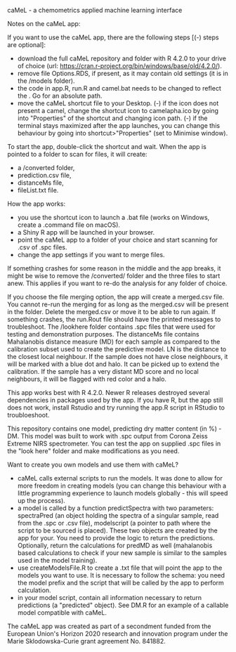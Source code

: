 caMeL - a chemometrics applied machine learning interface

Notes on the caMeL app:

If you want to use the caMeL app, there are the following steps  [(-) steps are optional]:
- download the full caMeL repository and folder with R 4.2.0 to your drive of choice (url: https://cran.r-project.org/bin/windows/base/old/4.2.0/).
- remove file Options.RDS, if present, as it may contain old settings (it is in the /models folder).
- the code in app.R, run.R and camel.bat needs to be changed to reflect the <filepath>. Go for an absolute path.
- move the caMeL shortcut file to your Desktop.
(-) if the icon does not present a camel, change the shortcut icon to camelapha.ico by going into "Properties" of the shortcut and changing icon path.
(-) if the terminal stays maximized after the app launches, you can change this behaviour by going into shortcut>"Properties" (set to Minimise window).

To start the app, double-click the shortcut and wait.
When the app is pointed to a folder to scan for files, it will create:
- a /converted folder,
- prediction.csv file,
- distanceMs file,
- fileList.txt file.

How the app works:
- you use the shortcut icon to launch a .bat file (works on Windows, create a .command file on macOS).
- a Shiny R app will be launched in your browser.
- point the caMeL app to a folder of your choice and start scanning for .csv of .spc files.
- change the app settings if you want to merge files.

If something crashes for some reason in the middle and the app breaks, it might be wise to remove the /converted/ folder and the three files to start anew. This applies if you want to re-do the analysis for any folder of choice.

If you choose the file merging option, the app will create a merged.csv file. You cannot re-run the merging for as long as the merged.csv will be present in the folder. Delete the merged.csv or move it to be able to run again.
If something crashes, the run.Rout file should have the printed messages to troubleshoot.
The /lookhere folder contains .spc files that were used for testing and demonstration purposes.
The distanceMs file contains Mahalanobis distance measure (MD) for each sample as compared to the calibration subset used to create the predictive model. LN is the distance to the closest local neighbour. If the sample does not have close neighbours, it will be marked with a blue dot and halo. It can be picked up to extend the calibration. If the sample has a very distant MD score and no local neighbours, it will be flagged with red color and a halo.


This app works best with R 4.2.0. Newer R releases destroyed several dependencies in packages used by the app. If you have R, but the app still does not work, install Rstudio and try running the app.R script in RStudio to troubloeshoot.

This repository contains one model, predicting dry matter content (in %) - DM. This model was built to work with .spc output from Corona Zeiss Extreme NIRS spectrometer. You can test the app on supplied .spc files in the "look here" folder and make modifications as you need.

Want to create you own models and use them with caMeL?
- caMeL calls external scripts to run the models. It was done to allow for more freedom in creating models (you can change this behaviour with a little programming experience to launch models globally - this will speed up the process).
- a model is called by a function predictSpectra with two parameters: spectraPred (an object holding the spectra of a singular sample, read from the .spc or .csv file), modelscript (a pointer to path where the script to be sourced is placed). These two objects are created by the app for your. You need to provide the logic to return the predictions. Optionally, return the calculations for predMD as well (mahalanobis based calculations to check if your new sample is similar to the samples used in the model training).
- use createModelsFile.R to create a .txt file that will point the app to the models you want to use. It is necessary to follow the schema: you need the model prefix and the script that will be called by the app to perform calculation.
- in your model script, contain all information necessary to return predictions (a "predicted" object). See DM.R for an example of a callable model compatible with caMeL.

The caMeL app was created as part of a secondment funded from the European Union's Horizon 2020 research and innovation program under the Marie Sklodowska-Curie grant agreement No. 841882.
